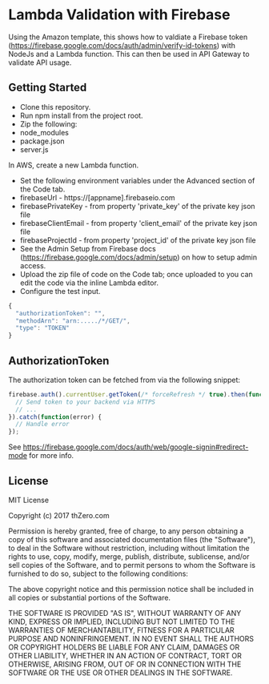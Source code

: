 # Lambda Validation with Firebase

Using the Amazon template, this shows how to valdiate a Firebase token (https://firebase.google.com/docs/auth/admin/verify-id-tokens) with NodeJs and a Lambda function.  This can then be used in API Gateway to validate API usage.

## Getting Started

* Clone this repository.
* Run npm install from the project root.
* Zip the following:
 * node_modules
 * package.json
 * server.js

In AWS, create a new Lambda function.

* Set the following environment variables under the Advanced section of the Code tab.
 * firebaseUrl - https://[appname].firebaseio.com
 * firebasePrivateKey - from property 'private_key' of the private key json file
 * firebaseClientEmail - from property 'client_email' of the private key json file
 * firebaseProjectId - from property 'project_id' of the private key json file
 * See the Admin Setup from Firebase docs (https://firebase.google.com/docs/admin/setup) on how to setup admin access. 
* Upload the zip file of code on the Code tab; once uploaded to you can edit the code via the inline Lambda editor.
* Configure the test input.

```javascript
{
  "authorizationToken": "",
  "methodArn": "arn:...../*/GET/",
  "type": "TOKEN"
}
```

## AuthorizationToken

The authorization token can be fetched from via the following snippet:

```javascript
firebase.auth().currentUser.getToken(/* forceRefresh */ true).then(function(idToken) {
  // Send token to your backend via HTTPS
  // ...
}).catch(function(error) {
  // Handle error
});
```

See https://firebase.google.com/docs/auth/web/google-signin#redirect-mode for more info.

## License

MIT License

Copyright (c) 2017 thZero.com

Permission is hereby granted, free of charge, to any person obtaining a copy
of this software and associated documentation files (the "Software"), to deal
in the Software without restriction, including without limitation the rights
to use, copy, modify, merge, publish, distribute, sublicense, and/or sell
copies of the Software, and to permit persons to whom the Software is
furnished to do so, subject to the following conditions:

The above copyright notice and this permission notice shall be included in all
copies or substantial portions of the Software.

THE SOFTWARE IS PROVIDED "AS IS", WITHOUT WARRANTY OF ANY KIND, EXPRESS OR
IMPLIED, INCLUDING BUT NOT LIMITED TO THE WARRANTIES OF MERCHANTABILITY,
FITNESS FOR A PARTICULAR PURPOSE AND NONINFRINGEMENT. IN NO EVENT SHALL THE
AUTHORS OR COPYRIGHT HOLDERS BE LIABLE FOR ANY CLAIM, DAMAGES OR OTHER
LIABILITY, WHETHER IN AN ACTION OF CONTRACT, TORT OR OTHERWISE, ARISING FROM,
OUT OF OR IN CONNECTION WITH THE SOFTWARE OR THE USE OR OTHER DEALINGS IN THE
SOFTWARE.
